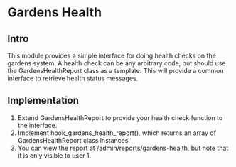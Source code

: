 Gardens Health
==============

Intro
-----
This module provides a simple interface for doing health checks on the gardens system. A health check can be any arbitrary code, but should use the GardensHealthReport class as a template. This will provide a common interface to retrieve health status messages.

Implementation
--------------
1. Extend GardensHealthReport to provide your health check function to the interface.
2. Implement hook_gardens_health_report(), which returns an array of GardensHealthReport class instances.
3. You can view the report at /admin/reports/gardens-health, but note that it is only visible to user 1.
